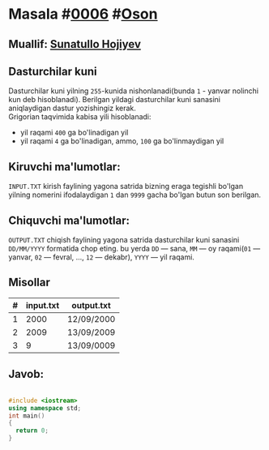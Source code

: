 <h1>Masala #<a href="https://robocontest.uz/tasks/0006">0006</a> #<a href="https://robocontest.uz/tasks?category=1">Oson</a></h1>
<h2> Muallif: <a href="https://robocontest.uz/profile/sunnat">Sunatullo Hojiyev</a></h2>
<h2>Dasturchilar kuni</h2>
<p>
  Dasturchilar kuni yilning <code>255</code>-kunida nishonlanadi(bunda <code>1</code> - yanvar nolinchi kun deb hisoblanadi). Berilgan yildagi dasturchilar kuni sanasini aniqlaydigan dastur yozishingiz kerak.
  <br>  
Grigorian taqvimida kabisa yili hisoblanadi:
  <ul>
    <li>
      yil raqami <code>400</code> ga bo'linadigan yil
    </li>
    <li>
      yil raqami <code>4</code> ga bo'linadigan, ammo, <code>100</code> ga bo'linmaydigan yil
    </li>
  </ul>
</p>
<h2>Kiruvchi ma'lumotlar:</h2>
<p>
	<code>INPUT.TXT</code> kirish faylining yagona satrida bizning eraga tegishli bo'lgan yilning nomerini ifodalaydigan <code>1</code> dan <code>9999</code> gacha bo'lgan butun son berilgan.
</p>
<h2>Chiquvchi ma'lumotlar:</h2>
<p>
	<code>OUTPUT.TXT</code> chiqish faylining yagona satrida dasturchilar kuni sanasini <code>DD/MM/YYYY</code> formatida chop eting. bu yerda <code>DD</code> — sana, <code>MM</code> — oy raqami(<code>01</code> — yanvar, <code>02</code> — fevral, ..., <code>12</code> — dekabr), <code>YYYY</code> — yil raqami.
</p>
<h2>Misollar</h2>
<table>
  <thead>
  	<tr>
		<th>#</th>
	    <th>input.txt</th>
	    <th>output.txt</th>
  	</tr>
  </thead>
  <tbody>
  	<tr>
		  <td>1</td>
	    <td>2000</td>
	    <td>12/09/2000</td>
	  </tr>
  	<tr>
		  <td>2</td>
	    <td>2009</td>
	    <td>13/09/2009</td>
	  </tr>
  	<tr>
		  <td>3</td>
	    <td>9</td>
	    <td>13/09/0009</td>
	  </tr>
  </tbody>
</table>
<h2>Javob:</h2>

######
```cpp
#include <iostream>
using namespace std;
int main()
{
  return 0;
}
```
